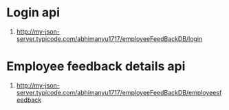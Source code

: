 # Login api
1.  http://my-json-server.typicode.com/abhimanyu1717/employeeFeedBackDB/login

# Employee feedback details api
1. http://my-json-server.typicode.com/abhimanyu1717/employeeFeedBackDB/employeesfeedback
